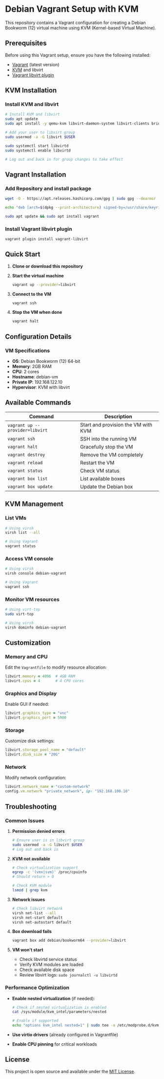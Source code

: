 # Debian Vagrant Setup with KVM

This repository contains a Vagrant configuration for creating a Debian Bookworm (12) virtual machine using KVM (Kernel-based Virtual Machine).

## Prerequisites

Before using this Vagrant setup, ensure you have the following installed:

- [Vagrant](https://www.vagrantup.com/downloads) (latest version)
- [KVM](https://help.ubuntu.com/community/KVM) and libvirt
- [Vagrant libvirt plugin](https://github.com/vagrant-libvirt/vagrant-libvirt)

## KVM Installation

### Install KVM and libvirt
```bash
# Install KVM and libvirt
sudo apt update 
sudo apt install -y qemu-kvm libvirt-daemon-system libvirt-clients bridge-utils libvirt-dev

# Add your user to libvirt group
sudo usermod -a -G libvirt $USER

sudo systemctl start libvirtd
sudo systemctl enable libvirtd

# Log out and back in for group changes to take effect
```
## Vagrant Installation

### Add Repository and install package
```bash
wget -O - https://apt.releases.hashicorp.com/gpg | sudo gpg --dearmor -o /usr/share/keyrings/hashicorp-archive-keyring.gpg

echo "deb [arch=$(dpkg --print-architecture) signed-by=/usr/share/keyrings/hashicorp-archive-keyring.gpg] https://apt.releases.hashicorp.com $(grep -oP '(?<=UBUNTU_CODENAME=).*' /etc/os-release || lsb_release -cs) main" | sudo tee /etc/apt/sources.list.d/hashicorp.list

sudo apt update && sudo apt install vagrant
```

### Install Vagrant libvirt plugin
```bash
vagrant plugin install vagrant-libvirt
```

## Quick Start

1. **Clone or download this repository**

2. **Start the virtual machine**
   ```bash
   vagrant up --provider=libvirt
   ```

3. **Connect to the VM**
   ```bash
   vagrant ssh
   ```

4. **Stop the VM when done**
   ```bash
   vagrant halt
   ```

## Configuration Details

### VM Specifications
- **OS**: Debian Bookworm (12) 64-bit
- **Memory**: 2GB RAM
- **CPU**: 2 cores
- **Hostname**: debian-vm
- **Private IP**: 192.168.122.10
- **Hypervisor**: KVM with libvirt


## Available Commands

| Command | Description |
|---------|-------------|
| `vagrant up --provider=libvirt` | Start and provision the VM with KVM |
| `vagrant ssh` | SSH into the running VM |
| `vagrant halt` | Gracefully stop the VM |
| `vagrant destroy` | Remove the VM completely |
| `vagrant reload` | Restart the VM |
| `vagrant status` | Check VM status |
| `vagrant box list` | List available boxes |
| `vagrant box update` | Update the Debian box |

## KVM Management

### List VMs
```bash
# Using virsh
virsh list --all

# Using Vagrant
vagrant status
```

### Access VM console
```bash
# Using virsh
virsh console debian-vagrant

# Using Vagrant
vagrant ssh
```

### Monitor VM resources
```bash
# Using virt-top
sudo virt-top

# Using virsh
virsh dominfo debian-vagrant
```

## Customization

### Memory and CPU
Edit the `Vagrantfile` to modify resource allocation:
```ruby
libvirt.memory = 4096  # 4GB RAM
libvirt.cpus = 4       # 4 CPU cores
```

### Graphics and Display
Enable GUI if needed:
```ruby
libvirt.graphics_type = "vnc"
libvirt.graphics_port = 5900
```

### Storage
Customize disk settings:
```ruby
libvirt.storage_pool_name = "default"
libvirt.disk_size = "20G"
```

### Network
Modify network configuration:
```ruby
libvirt.network_name = "custom-network"
config.vm.network "private_network", ip: "192.168.100.10"
```

## Troubleshooting

### Common Issues

1. **Permission denied errors**
   ```bash
   # Ensure user is in libvirt group
   sudo usermod -a -G libvirt $USER
   # Log out and back in
   ```

2. **KVM not available**
   ```bash
   # Check virtualization support
   egrep -c '(vmx|svm)' /proc/cpuinfo
   # Should return > 0
   
   # Check KVM module
   lsmod | grep kvm
   ```

3. **Network issues**
   ```bash
   # Check libvirt network
   virsh net-list --all
   virsh net-start default
   virsh net-autostart default
   ```

4. **Box download fails**
   ```bash
   vagrant box add debian/bookworm64 --provider=libvirt
   ```

5. **VM won't start**
   - Check libvirtd service status
   - Verify KVM modules are loaded
   - Check available disk space
   - Review libvirt logs: `sudo journalctl -u libvirtd`

### Performance Optimization

- **Enable nested virtualization** (if needed):
  ```bash
  # Check if nested virtualization is enabled
  cat /sys/module/kvm_intel/parameters/nested
  
  # Enable if supported
  echo "options kvm_intel nested=1" | sudo tee -a /etc/modprobe.d/kvm.conf
  ```

- **Use virtio drivers** (already configured in Vagrantfile)
- **Enable CPU pinning** for critical workloads

## License

This project is open source and available under the [MIT License](LICENSE). 
